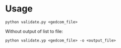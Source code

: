 # Usage

```
python validate.py <gedcom_file>
```

Without output of list to file:

```
python validate.yp <gedcom_file> -o <output_file>
```
